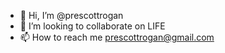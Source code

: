 - 👋 Hi, I’m @prescottrogan
- 💞️ I’m looking to collaborate on LIFE
- 📫 How to reach me prescottrogan@gmail.com
